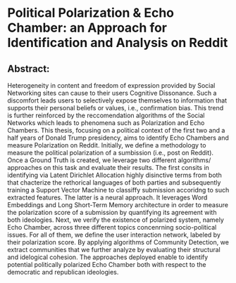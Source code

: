 # Political Polarization & Echo Chamber: an Approach for Identification and Analysis on Reddit

## Abstract:

Heterogeneity in content and freedom of expression provided by Social Networking sites can
cause to their users Cognitive Dissonance. Such a discomfort leads users to selectively expose
themselves to information that supports their personal beliefs or values, i.e., confirmation
bias. This trend is further reinforced by the reccomendation algorithms of the Social Networks
which leads to phenomena such as Polarization and Echo Chambers. 
This thesis, focusing on a political context of the first two and a half years of Donald Trump presidency, aims to identify
Echo Chambers and measure Polarization on Reddit.
Initially, we define a methodology to measure the political polarization of a sumbission
(i.e., post on Reddit). Once a Ground Truth is created, we leverage two different algorithms/
approaches on this task and evaluate their results. The first consits in identifying via Latent
Dirichlet Allocation highly disinctive terms from both that chacterize the rethorical languages
of both parties and subsequently training a Support Vector Machine to classiffy submission accoridng
to such extracted features. The latter is a neural approach. It leverages Word Embeddings
and Long Short-Term Memory architecture in order to measure the polarization score
of a submission by quantifying its agreement with both ideologies.
Next, we verify the existence of polarized system, namely Echo Chamber, across three
different topics concenrning socio-political issues. For all of them, we define the user interaction
network, labeled by their polarization score. By applying algorithms of Community
Detection, we extract communities that we further analyze by evaluating their structural and
idelogical cohesion. The approaches deployed enable to identify potential politically polarized
Echo Chamber both with respect to the democratic and republican ideologies.

